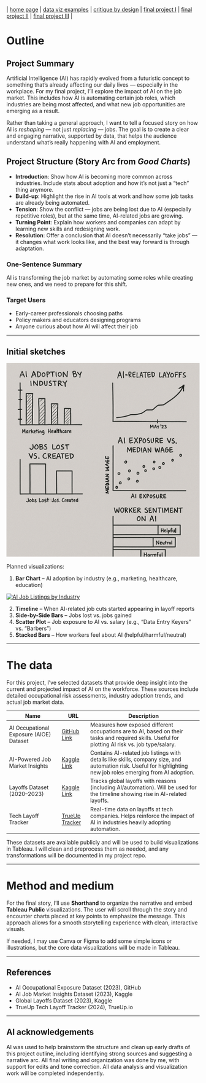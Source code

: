 | [home page](https://smadinen7.github.io/saipranav_tswd-portfolio/) | [data viz examples](dataviz-examples) | [critique by design](critique-by-design) | [final project I](final-project-part-one) | [final project II](final-project-part-two) | [final project III](final-project-part-three) |

# Outline

## Project Summary  
Artificial Intelligence (AI) has rapidly evolved from a futuristic concept to something that’s already affecting our daily lives — especially in the workplace. For my final project, I’ll explore the impact of AI on the job market. This includes how AI is automating certain job roles, which industries are being most affected, and what new job opportunities are emerging as a result.

Rather than taking a general approach, I want to tell a focused story on how AI is *reshaping* — not just *replacing* — jobs. The goal is to create a clear and engaging narrative, supported by data, that helps the audience understand what’s really happening with AI and employment.

## Project Structure (Story Arc from *Good Charts*)

- **Introduction**: Show how AI is becoming more common across industries. Include stats about adoption and how it’s not just a “tech” thing anymore.
- **Build-up**: Highlight the rise in AI tools at work and how some job tasks are already being automated.
- **Tension**: Show the conflict — jobs are being lost due to AI (especially repetitive roles), but at the same time, AI-related jobs are growing. 
- **Turning Point**: Explain how workers and companies can adapt by learning new skills and redesigning work.
- **Resolution**: Offer a conclusion that AI doesn’t necessarily “take jobs” — it changes what work looks like, and the best way forward is through adaptation.

### One-Sentence Summary  
AI is transforming the job market by automating some roles while creating new ones, and we need to prepare for this shift.

### Target Users  
- Early-career professionals choosing paths  
- Policy makers and educators designing programs  
- Anyone curious about how AI will affect their job

---

## Initial sketches

![Initial Sketch](./images/plan.png)  

Planned visualizations:
1. **Bar Chart** – AI adoption by industry (e.g., marketing, healthcare, education)
<div class='tableauPlaceholder' id='viz1744958825022' style='position: relative'><noscript><a href='#'><img alt='AI Job Listings by Industry ' src='https:&#47;&#47;public.tableau.com&#47;static&#47;images&#47;AI&#47;AIJobListingsbyIndustry&#47;Sheet1&#47;1_rss.png' style='border: none' /></a></noscript><object class='tableauViz'  style='display:none;'><param name='host_url' value='https%3A%2F%2Fpublic.tableau.com%2F' /> <param name='embed_code_version' value='3' /> <param name='site_root' value='' /><param name='name' value='AIJobListingsbyIndustry&#47;Sheet1' /><param name='tabs' value='no' /><param name='toolbar' value='yes' /><param name='static_image' value='https:&#47;&#47;public.tableau.com&#47;static&#47;images&#47;AI&#47;AIJobListingsbyIndustry&#47;Sheet1&#47;1.png' /> <param name='animate_transition' value='yes' /><param name='display_static_image' value='yes' /><param name='display_spinner' value='yes' /><param name='display_overlay' value='yes' /><param name='display_count' value='yes' /><param name='language' value='en-US' /><param name='filter' value='publish=yes' /></object></div>                
<script type='text/javascript'>
  var divElement = document.getElementById('viz1744958825022');
  var vizElement = divElement.getElementsByTagName('object')[0];
  vizElement.style.width='100%';vizElement.style.height=(divElement.offsetWidth*0.75)+'px';
  var scriptElement = document.createElement('script');
  scriptElement.src = 'https://public.tableau.com/javascripts/api/viz_v1.js';
  vizElement.parentNode.insertBefore(scriptElement, vizElement);
</script>

2. **Timeline** – When AI-related job cuts started appearing in layoff reports
3. **Side-by-Side Bars** – Jobs lost vs. jobs gained
4. **Scatter Plot** – Job exposure to AI vs. salary (e.g., “Data Entry Keyers” vs. “Barbers”)
5. **Stacked Bars** – How workers feel about AI (helpful/harmful/neutral)

---

# The data

For this project, I’ve selected datasets that provide deep insight into the current and projected impact of AI on the workforce. These sources include detailed occupational risk assessments, industry adoption trends, and actual job market data.

| Name | URL | Description |
|------|-----|-------------|
| AI Occupational Exposure (AIOE) Dataset | [GitHub Link](https://github.com/AIOE-Data/AIOE) | Measures how exposed different occupations are to AI, based on their tasks and required skills. Useful for plotting AI risk vs. job type/salary. |
| AI-Powered Job Market Insights | [Kaggle Link](https://www.kaggle.com/datasets/uom190346a/ai-powered-job-market-insights) | Contains AI-related job listings with details like skills, company size, and automation risk. Useful for highlighting new job roles emerging from AI adoption. |
| Layoffs Dataset (2020–2023) | [Kaggle Link](https://www.kaggle.com/datasets/theakhilb/layoffs-data-2022) | Tracks global layoffs with reasons (including AI/automation). Will be used for the timeline showing rise in AI-related layoffs. |
| Tech Layoff Tracker | [TrueUp Tracker](https://www.trueup.io/layoffs) | Real-time data on layoffs at tech companies. Helps reinforce the impact of AI in industries heavily adopting automation. |

These datasets are available publicly and will be used to build visualizations in Tableau. I will clean and preprocess them as needed, and any transformations will be documented in my project repo.

---

# Method and medium

For the final story, I’ll use **Shorthand** to organize the narrative and embed **Tableau Public** visualizations. The user will scroll through the story and encounter charts placed at key points to emphasize the message. This approach allows for a smooth storytelling experience with clean, interactive visuals.

If needed, I may use Canva or Figma to add some simple icons or illustrations, but the core data visualizations will be made in Tableau.

---

## References

- AI Occupational Exposure Dataset (2023), GitHub  
- AI Job Market Insights Dataset (2023), Kaggle  
- Global Layoffs Dataset (2023), Kaggle  
- TrueUp Tech Layoff Tracker (2024), TrueUp.io  

---

## AI acknowledgements

AI was used to help brainstorm the structure and clean up early drafts of this project outline, including identifying strong sources and suggesting a narrative arc. All final writing and organization was done by me, with support for edits and tone correction. All data analysis and visualization work will be completed independently.
